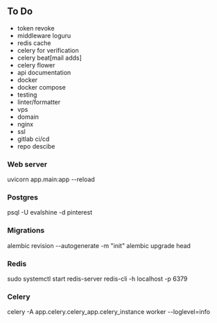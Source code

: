 ## To Do
- token revoke
- middleware loguru
- redis cache
- celery for verification
- celery beat[mail adds]
- celery flower
- api documentation
- docker
- docker compose
- testing
- linter/formatter
- vps
- domain
- nginx
- ssl
- gitlab ci/cd
- repo descibe


### Web server
uvicorn app.main:app --reload


### Postgres
psql -U evalshine -d pinterest


### Migrations
alembic revision --autogenerate -m "init"
alembic upgrade head


### Redis
sudo systemctl start redis-server
redis-cli -h localhost -p 6379


### Celery
celery -A app.celery.celery_app.celery_instance worker --loglevel=info